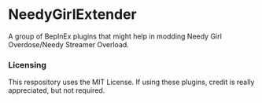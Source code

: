 # NeedyGirlExtender

A group of BepInEx plugins that might help in modding Needy Girl Overdose/Needy Streamer Overload.

### Licensing
This respository uses the MIT License. If using these plugins, credit is really appreciated, but not required.
